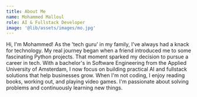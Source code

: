 ```yaml
---
title: About Me
name: Mohammed Malloul
role: AI & Fullstack Developer
image: '@lib/assets/images/mo.jpg'
---
```


Hi, I'm Mohammed! As the 'tech guru' in my family, I've always had a knack for technology. My real journey began when a friend introduced me to some fascinating Python projects. That moment sparked my decision to pursue a career in tech. With a bachelor's in Software Engineering from the Applied University of Amsterdam, I now focus on building practical AI and fullstack solutions that help businesses grow. When I'm not coding, I enjoy reading books, working out, and playing video games. I'm passionate about solving problems and continuously learning new things.
